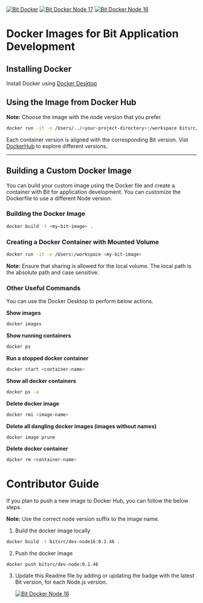 [![Bit Docker](https://img.shields.io/badge/Bit-Docker-086dd7)](https://hub.docker.com/u/bitsrc) [![Bit Docker Node 17](https://img.shields.io/badge/Image-bitsrc/dev--node17:0.1.46-brightgreen)](https://hub.docker.com/r/bitsrc/dev-node17) [![Bit Docker Node 16](https://img.shields.io/badge/Image-bitsrc/dev--node16:0.1.46-brightgreen)](https://hub.docker.com/r/bitsrc/dev-node16) 
# Docker Images for Bit Application Development

## Installing Docker

Install Docker using [Docker Desktop](https://www.docker.com/products/docker-desktop/)

## Using the Image from Docker Hub

**Note:** Choose the image with the node version that you prefer.

```sh
docker run -it -v /Users/../<your-project-directory>:/workspace bitsrc/dev-node16:0.1.46
```
Each container version is aligned with the corresponding Bit version. Vist [DockerHub](https://hub.docker.com/r/bitsrc/devimage) to explore different versions.

---
## Building a Custom Docker Image
You can build your custom image using the Docker file and create a container with Bit for application development. You can customize the Dockerfile to use a different Node version.

### Building the Docker Image
```sh
docker build -t <my-bit-image> .
```
### Creating a Docker Container with Mounted Volume 
```sh
docker run -it -v /Users:/workspace <my-bit-image>
```
**Note:** Ensure that sharing is allowed for the local volume. The local path is the absolute path and case sensitive. 

### Other Useful Commands

You can use the Docker Desktop to perform below actions.

**Show images**
```sh
docker images
```

**Show running containers**
```sh
docker ps
```

**Run a stopped docker container**
```sh
docker start <container-name>
```

**Show all docker containers**
```sh
docker ps -a
```

**Delete docker image**
```sh
docker rmi <image-name>
```

**Delete all dangling docker images (images without names)**
```sh
docker image prune
```

**Delete docker container**
```sh
docker rm <container-name>
```

# Contributor Guide
If you plan to push a new image to Docker Hub, you can follow the below steps.

**Note:** Use the correct node version suffix to the image name.

1. Build the docker image locally

```sh
docker build -t bitsrc/dev-node16:0.1.46 .

```

2. Push the docker image

```
docker push bitsrc/dev-node:0.1.46
```

3. Update this Readme file by adding or updating the badge with the latest Bit version, for each Node.js version.

   [![Bit Docker Node 16](https://img.shields.io/badge/Image-bitsrc/dev--node16:0.1.46-brightgreen)](https://hub.docker.com/r/bitsrc/dev-node16)
